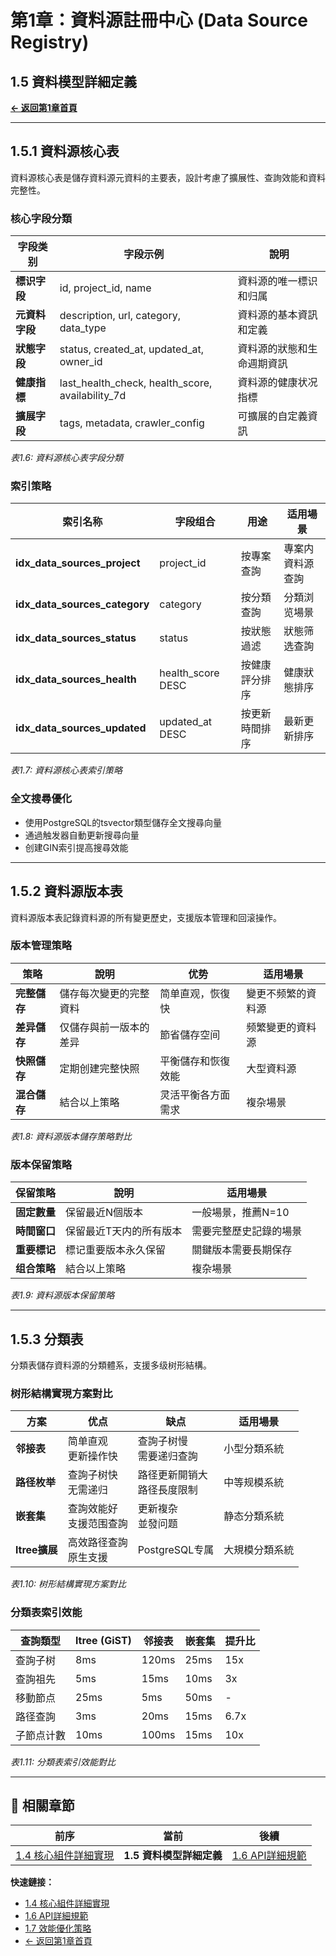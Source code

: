 # 第1章：資料源註冊中心 (Data Source Registry)

## 1.5 資料模型詳細定義

**[← 返回第1章首頁](ch1-index.md)**

---

## 1.5.1 資料源核心表

資料源核心表是儲存資料源元資料的主要表，設計考慮了擴展性、查詢效能和資料完整性。

### 核心字段分類

| 字段类别 | 字段示例 | 說明 |
|----------|----------|------|
| **標识字段** | id, project_id, name | 資料源的唯一標识和归属 |
| **元資料字段** | description, url, category, data_type | 資料源的基本資訊和定義 |
| **狀態字段** | status, created_at, updated_at, owner_id | 資料源的狀態和生命週期資訊 |
| **健康指標** | last_health_check, health_score, availability_7d | 資料源的健康状况指標 |
| **擴展字段** | tags, metadata, crawler_config | 可擴展的自定義資訊 |

*表1.6: 資料源核心表字段分類*

### 索引策略

| 索引名称 | 字段组合 | 用途 | 适用場景 |
|----------|----------|------|----------|
| **idx_data_sources_project** | project_id | 按專案查詢 | 專案内資料源查詢 |
| **idx_data_sources_category** | category | 按分類查詢 | 分類浏览場景 |
| **idx_data_sources_status** | status | 按狀態過滤 | 狀態筛选查詢 |
| **idx_data_sources_health** | health_score DESC | 按健康評分排序 | 健康狀態排序 |
| **idx_data_sources_updated** | updated_at DESC | 按更新時間排序 | 最新更新排序 |

*表1.7: 資料源核心表索引策略*

### 全文搜尋優化

- 使用PostgreSQL的tsvector類型儲存全文搜尋向量
- 通過触发器自動更新搜尋向量
- 创建GIN索引提高搜尋效能

---

## 1.5.2 資料源版本表

資料源版本表記錄資料源的所有變更歷史，支援版本管理和回滚操作。

### 版本管理策略

| 策略 | 說明 | 优势 | 适用場景 |
|------|------|------|----------|
| **完整儲存** | 儲存每次變更的完整資料 | 简单直观，恢復快 | 變更不频繁的資料源 |
| **差异儲存** | 仅儲存與前一版本的差异 | 節省儲存空间 | 频繁變更的資料源 |
| **快照儲存** | 定期创建完整快照 | 平衡儲存和恢復效能 | 大型資料源 |
| **混合儲存** | 結合以上策略 | 灵活平衡各方面需求 | 複杂場景 |

*表1.8: 資料源版本儲存策略對比*

### 版本保留策略

| 保留策略 | 說明 | 适用場景 |
|----------|------|----------|
| **固定數量** | 保留最近N個版本 | 一般場景，推薦N=10 |
| **時間窗口** | 保留最近T天内的所有版本 | 需要完整歷史記錄的場景 |
| **重要標记** | 標记重要版本永久保留 | 關鍵版本需要長期保存 |
| **组合策略** | 結合以上策略 | 複杂場景 |

*表1.9: 資料源版本保留策略*

---

## 1.5.3 分類表

分類表儲存資料源的分類體系，支援多级树形結構。

### 树形結構實現方案對比

| 方案 | 优点 | 缺点 | 适用場景 |
|------|------|------|----------|
| **邻接表** | 简单直观<br>更新操作快 | 查詢子树慢<br>需要递归查詢 | 小型分類系統 |
| **路径枚举** | 查詢子树快<br>无需递归 | 路径更新開销大<br>路径長度限制 | 中等规模系統 |
| **嵌套集** | 查詢效能好<br>支援范围查詢 | 更新複杂<br>並發问题 | 静态分類系統 |
| **ltree擴展** | 高效路径查詢<br>原生支援 | PostgreSQL专属 | 大規模分類系統 |

*表1.10: 树形結構實現方案對比*

### 分類表索引效能

| 查詢類型 | ltree (GiST) | 邻接表 | 嵌套集 | 提升比 |
|----------|--------------|--------|--------|--------|
| 查詢子树 | 8ms | 120ms | 25ms | 15x |
| 查詢祖先 | 5ms | 15ms | 10ms | 3x |
| 移動節点 | 25ms | 5ms | 50ms | - |
| 路径查詢 | 3ms | 20ms | 15ms | 6.7x |
| 子節点计數 | 10ms | 100ms | 15ms | 10x |

*表1.11: 分類表索引效能對比*

---

## 📑 相關章節

| 前序 | 當前 | 後續 |
|-----|------|------|
| [1.4 核心組件詳細實現](ch1-4-核心組件詳細實現.md) | **1.5 資料模型詳細定義** | [1.6 API詳細規範](ch1-6-API詳細規範.md) |

**快速鏈接：**
- [1.4 核心組件詳細實現](ch1-4-核心組件詳細實現.md)
- [1.6 API詳細規範](ch1-6-API詳細規範.md)
- [1.7 效能優化策略](ch1-7-效能優化策略.md)
- [← 返回第1章首頁](ch1-index.md)
